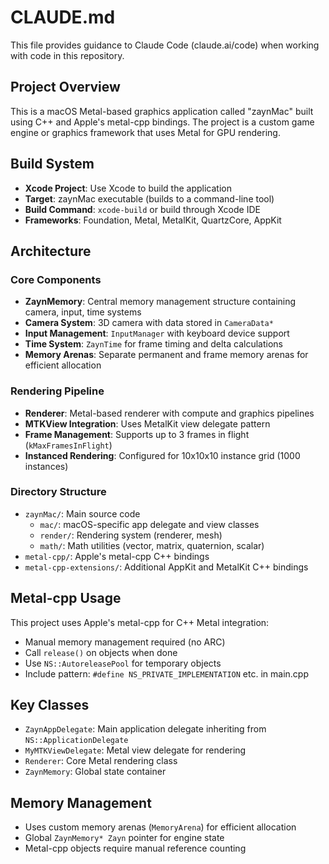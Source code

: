 # CLAUDE.md

This file provides guidance to Claude Code (claude.ai/code) when working with code in this repository.

## Project Overview

This is a macOS Metal-based graphics application called "zaynMac" built using C++ and Apple's metal-cpp bindings. The project is a custom game engine or graphics framework that uses Metal for GPU rendering.

## Build System

- **Xcode Project**: Use Xcode to build the application
- **Target**: zaynMac executable (builds to a command-line tool)
- **Build Command**: `xcode-build` or build through Xcode IDE
- **Frameworks**: Foundation, Metal, MetalKit, QuartzCore, AppKit

## Architecture

### Core Components

- **ZaynMemory**: Central memory management structure containing camera, input, time systems
- **Camera System**: 3D camera with data stored in `CameraData*` 
- **Input Management**: `InputManager` with keyboard device support
- **Time System**: `ZaynTime` for frame timing and delta calculations
- **Memory Arenas**: Separate permanent and frame memory arenas for efficient allocation

### Rendering Pipeline

- **Renderer**: Metal-based renderer with compute and graphics pipelines
- **MTKView Integration**: Uses MetalKit view delegate pattern
- **Frame Management**: Supports up to 3 frames in flight (`kMaxFramesInFlight`)
- **Instanced Rendering**: Configured for 10x10x10 instance grid (1000 instances)

### Directory Structure

- `zaynMac/`: Main source code
  - `mac/`: macOS-specific app delegate and view classes
  - `render/`: Rendering system (renderer, mesh)
  - `math/`: Math utilities (vector, matrix, quaternion, scalar)
- `metal-cpp/`: Apple's metal-cpp C++ bindings
- `metal-cpp-extensions/`: Additional AppKit and MetalKit C++ bindings

## Metal-cpp Usage

This project uses Apple's metal-cpp for C++ Metal integration:
- Manual memory management required (no ARC)
- Call `release()` on objects when done
- Use `NS::AutoreleasePool` for temporary objects
- Include pattern: `#define NS_PRIVATE_IMPLEMENTATION` etc. in main.cpp

## Key Classes

- `ZaynAppDelegate`: Main application delegate inheriting from `NS::ApplicationDelegate`
- `MyMTKViewDelegate`: Metal view delegate for rendering
- `Renderer`: Core Metal rendering class
- `ZaynMemory`: Global state container

## Memory Management

- Uses custom memory arenas (`MemoryArena`) for efficient allocation
- Global `ZaynMemory* Zayn` pointer for engine state
- Metal-cpp objects require manual reference counting